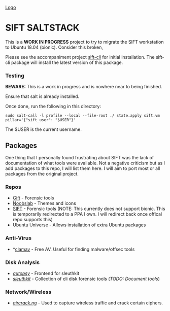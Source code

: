 [Logo](https://digital-forensics.sans.org/images/sift.png)

# SIFT SALTSTACK
This is a **WORK IN PROGRESS** project to try to migrate the SIFT workstation to Ubuntu 18.04 (bionic).  Consider this broken,

Please see the accompaniment project [sift-cli](https://github.com/richeyward/sift-cli) for initial installation. The sift-cli package will install the latest version of this package.

### Testing
**BEWARE:** This is a work in progress and is nowhere near to being finished.

Ensure that salt is already installed.

Once done, run the following in this directory:

`sudo salt-call -l profile --local --file-root ./ state.apply sift.vm pillar='{"sift_user": "$USER"}'`

The $USER is the current username.

## Packages
One thing that I personally found frustrating about SIFT was the lack of documentation of what tools were available.  Not a negative criticism but as I add packages to this repo, I will list them here. I will aim to port most or all packages from the original project.

### Repos
- [Gift](https://launchpad.net/~sift/+archive/ubuntu/stable) - Forensic tools
- [Noobslab](https://www.noobslab.com/p/ppa.html) - Themes and icons
- [SIFT](https://launchpad.net/~sift/+archive/ubuntu/stable) - Forensic tools (NOTE: This currently does not support bionic. This is temporarily redirected to a PPA I own. I will redirect back once offical repo supports this)
- Ubuntu Universe - Allows installation of extra Ubuntu packages

### Anti-Virus
- *[clamav](https://www.clamav.net/) - Free AV. Useful for finding malware/offsec tools

### Disk Analysis
- *[autopsy](https://www.sleuthkit.org/autopsy/)* - Frontend for sleuthkit
- *[sleuthkit](https://www.sleuthkit.org/sleuthkit/)* - Collection of cli disk forensic tools (*TODO: Document tools*)

### Network/Wireless
- *[aircrack.ng](https://www.aircrack-ng.org/)* - Used to capture wireless traffic and crack certain ciphers.
